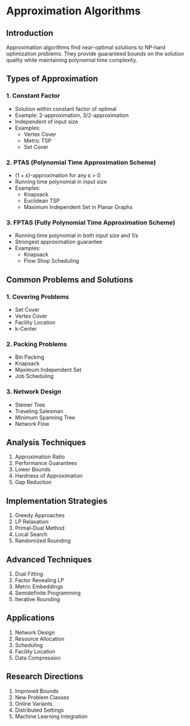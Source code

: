 # Approximation Algorithms

## Introduction
Approximation algorithms find near-optimal solutions to NP-hard optimization problems. They provide guaranteed bounds on the solution quality while maintaining polynomial time complexity.

## Types of Approximation

### 1. Constant Factor
- Solution within constant factor of optimal
- Example: 2-approximation, 3/2-approximation
- Independent of input size
- Examples:
  - Vertex Cover
  - Metric TSP
  - Set Cover

### 2. PTAS (Polynomial Time Approximation Scheme)
- (1 + ε)-approximation for any ε > 0
- Running time polynomial in input size
- Examples:
  - Knapsack
  - Euclidean TSP
  - Maximum Independent Set in Planar Graphs

### 3. FPTAS (Fully Polynomial Time Approximation Scheme)
- Running time polynomial in both input size and 1/ε
- Strongest approximation guarantee
- Examples:
  - Knapsack
  - Flow Shop Scheduling

## Common Problems and Solutions

### 1. Covering Problems
- Set Cover
- Vertex Cover
- Facility Location
- k-Center

### 2. Packing Problems
- Bin Packing
- Knapsack
- Maximum Independent Set
- Job Scheduling

### 3. Network Design
- Steiner Tree
- Traveling Salesman
- Minimum Spanning Tree
- Network Flow

## Analysis Techniques
1. Approximation Ratio
2. Performance Guarantees
3. Lower Bounds
4. Hardness of Approximation
5. Gap Reduction

## Implementation Strategies
1. Greedy Approaches
2. LP Relaxation
3. Primal-Dual Method
4. Local Search
5. Randomized Rounding

## Advanced Techniques
1. Dual Fitting
2. Factor Revealing LP
3. Metric Embeddings
4. Semidefinite Programming
5. Iterative Rounding

## Applications
1. Network Design
2. Resource Allocation
3. Scheduling
4. Facility Location
5. Data Compression

## Research Directions
1. Improved Bounds
2. New Problem Classes
3. Online Variants
4. Distributed Settings
5. Machine Learning Integration
